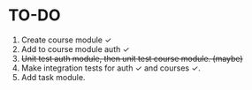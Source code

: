 # TO-DO
1. Create course module ✓
2. Add to course module auth ✓
3. ~~Unit test auth module, then unit test course module.  (maybe)~~
4. Make integration tests for auth ✓ and courses ✓.
5. Add task module.